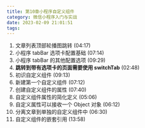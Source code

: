 ```yaml
---
title: 第10章小程序自定义组件
category: 微信小程序入门与实战
date: 2023-02-09 21:01:51
tags:
---
```


1. 文章列表顶部轮播图跳转 (04:17)
2. 小程序 tabBar 选项卡配置基础 (07:14)
3. 小程序 tabBar 的其他配置选项 (09:29)
4. **跳转到带有选项卡的页面需要使用 switchTab** (02:48)
5. 初识自定义组件 (09:13)
6. 新建第一个自定义组件 (07:12)
7. 创建自定义组件的属性 (07:40)
8. 自定义组件属性的简化定义 (05:06)
9. 自定义属性可以接收一个 Object 对象 (06:12)
10. 分离文章到单独的自定义组件中 (06:30)
11. 自定义组件的嵌套引用 (13:58)
